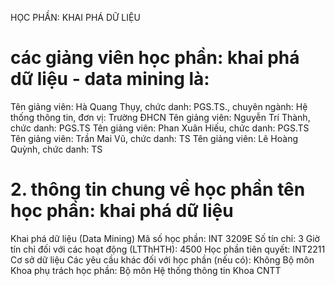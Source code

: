 HỌC PHẦN: KHAI PHÁ DỮ LIỆU
# các giảng viên học phần: khai phá dữ liệu  - data mining là:
Tên giảng viên: Hà Quang Thụy, chức danh: PGS.TS., chuyên ngành: Hệ thống thông tin, đơn vị: Trường ĐHCN
Tên giảng viên: Nguyễn Trí Thành, chức danh: PGS.TS
Tên giảng viên: Phan Xuân Hiếu, chức danh: PGS.TS
Tên giảng viên: Trần Mai Vũ, chức danh: TS
Tên giảng viên: Lê Hoàng Quỳnh, chức danh: TS
# 2. thông tin chung về học phần tên học phần: khai phá dữ liệu
Khai phá dữ liệu (Data Mining) Mã số học phần: INT 3209E Số tín chỉ: 3 Giờ tín chỉ đối với các hoạt động (LTThHTH): 4500 Học phần tiên quyết: INT2211 Cơ sở dữ liệu Các yêu cầu khác đối với học phần (nếu có): Không Bộ môn Khoa phụ trách học phần: Bộ môn Hệ thống thông tin Khoa CNTT
